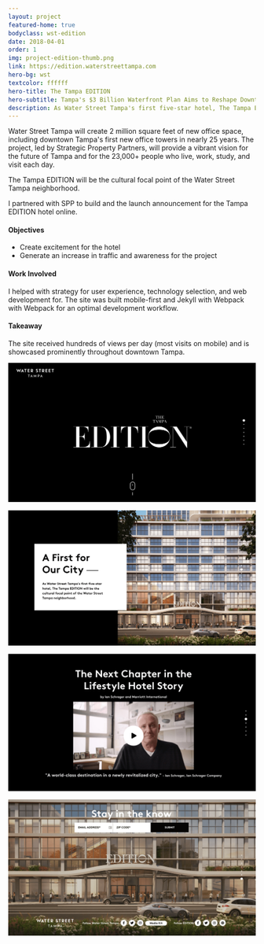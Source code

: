 ```yaml
---
layout: project
featured-home: true
bodyclass: wst-edition
date: 2018-04-01
order: 1
img: project-edition-thumb.png
link: https://edition.waterstreettampa.com
hero-bg: wst
textcolor: ffffff
hero-title: The Tampa EDITION
hero-subtitle: Tampa's $3 Billion Waterfront Plan Aims to Reshape Downtown
description: As Water Street Tampa's first five-star hotel, The Tampa EDITION will be the cultural focal point of the Water Street Tampa neighborhood.
---
```


Water Street Tampa will create 2 million square feet of new office space, including downtown Tampa's first new office towers in nearly 25 years. The project, led by Strategic Property Partners, will provide a vibrant vision for the future of Tampa and for the 23,000+ people who live, work, study, and visit each day.

The Tampa EDITION will be the cultural focal point of the Water Street Tampa neighborhood.

I partnered with SPP to build and the launch announcement for the Tampa EDITION hotel online.

#### Objectives

- Create excitement for the hotel
- Generate an increase in traffic and awareness for the project

#### Work Involved

I helped with strategy for user experience, technology selection, and web development for. The site was built mobile-first and Jekyll with Webpack with Webpack for an optimal development workflow.

#### Takeaway

The site received hundreds of views per day (most visits on mobile) and is showcased prominently throughout downtown Tampa.

![waterstreet edition 1](/assets/images/project-edition1.png)

![waterstreet edition 2](/assets/images/project-edition2.png)

![waterstreet edition 3](/assets/images/project-edition3.png)

![waterstreet edition 4](/assets/images/project-edition4.png)
